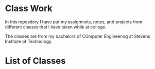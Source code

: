 # Class Work

In this repository I have put my assigmnets, notes, and projects from different classes that I have taken while at college.  

The classes are from my bachelors of COmputer Engineering at Stevens Institute of Technology.

# List of Classes

